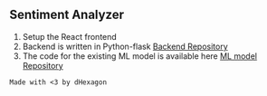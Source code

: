## Sentiment Analyzer
1. Setup the React frontend
2. Backend is written in Python-flask
          [Backend Repository](https://github.com/Aadit-Krishnaa-R/SIHBackend.git)
3. The code for the existing ML model is available here
          [ML model Repository](https://github.com/codx-aks/sentimentAnalysis)

`Made with <3 by dHexagon`
